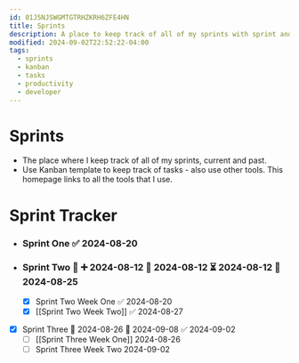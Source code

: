 ```yaml
---
id: 01J5NJSWGMTGTRHZKRH6ZFE4HN
title: Sprints
description: A place to keep track of all of my sprints with sprint and week number
modified: 2024-09-02T22:52:22-04:00
tags:
  - sprints
  - kanban
  - tasks
  - productivity
  - developer
---
```

# Sprints
- The place where I keep track of all of my sprints, current and past.
- Use Kanban template to keep track of tasks - also use other tools. This homepage links to all the tools that I use.

# Sprint Tracker
- ### Sprint One ✅ 2024-08-20
- ### Sprint Two 🔺 ➕ 2024-08-12 🛫 2024-08-12 ⏳ 2024-08-12 📅 2024-08-25
	- [x] Sprint Two Week One ✅ 2024-08-20
	- [x] [[Sprint Two Week Two]] ✅ 2024-08-27
- [x] Sprint Three 🛫 2024-08-26 📅 2024-09-08 ✅ 2024-09-02
	- [ ] [[Sprint Three Week One]] 2024-08-26
	- [ ] Sprint Three Week Two 2024-09-02